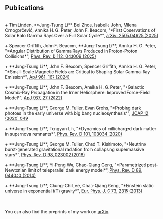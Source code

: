 ## Publications
<br/>
+ Tim Linden, **Jung-Tsung Li**, Bei Zhou, Isabelle John, Milena Crnogorčević, Annika H. G. Peter, John F. Beacom, "*First Observations of Solar Halo Gamma Rays Over a Full Solar Cycle*", <a href="https://arxiv.org/abs/2505.04625"> arXiv: 2505.04625 (2025)</a> <br/><br/>
+ Spencer Griffith, John F. Beacom, **Jung-Tsung Li**, Annika H. G. Peter, "*Angular Distribution of Gamma Rays Produced in Proton-Proton Collisions*", <a href="https://doi.org/10.1103/yyvx-tnjl"> Phys. Rev. D 112, 043009 (2025)</a> <br/><br/>
+ **Jung-Tsung Li**, John F. Beacom, Spencer Griffith, Annika H. G. Peter, "*Small-Scale Magnetic Fields are Critical to Shaping Solar Gamma-Ray Emission*", <a href="https://doi.org/10.3847/1538-4357/ad158f"> ApJ 961, 167 (2024)</a> <br/><br/>
+ **Jung-Tsung Li**, John F. Beacom, Annika H. G. Peter, "*Galactic Cosmic-Ray Propagation in the Inner Heliosphere: Improved Force-Field Model*", <a href="https://doi.org/10.3847/1538-4357/ac8cf3"> ApJ 937, 27 (2022)</a> <br/><br/>
+ **Jung-Tsung Li**, George M. Fuller, Evan Grohs, "*Probing dark photons in the early universe with big bang nucleosynthesis*", <a href="https://doi.org/10.1088/1475-7516/2020/12/049"> JCAP 12 (2020) 049</a> <br/><br/>
+ **Jung-Tsung Li**, Tongyan Lin, "*Dynamics of millicharged dark matter in supernova remnants*", <a href="https://doi.org/10.1103/PhysRevD.101.103034"> Phys. Rev. D 101, 103034 (2020)</a> <br/><br/>
+ **Jung-Tsung Li**, George M. Fuller, Chad T. Kishimoto, "*Neutrino burst-generated gravitational radiation from collapsing supermassive stars*", <a href="https://doi.org/10.1103/PhysRevD.98.023002"> Phys. Rev. D 98, 023002 (2018)</a> <br/><br/>
+ **Jung-Tsung Li**, Yi-Peng Wu, Chao-Qiang Geng, "*Parametrized post-Newtonian limit of teleparallel dark energy model*", <a href="https://doi.org/10.1103/PhysRevD.89.044040"> Phys. Rev. D 89, 044040 (2014)</a> <br/><br/>
+ **Jung-Tsung Li**, Chung-Chi Lee, Chao-Qiang Geng, "*Einstein static universe in exponential f(T) gravity*", <a href="https://doi.org/10.1140/epjc/s10052-013-2315-z"> Eur. Phys. J. C 73, 2315 (2013)</a> <br/><br/>
<br/>
<br/>
You can also find the preprints of my work on <a href="https://arxiv.org/search/?query=Jung-Tsung+Li&searchtype=all&source=header">arXiv</a>. 
